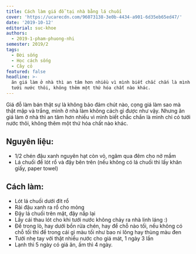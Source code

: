 ```yaml
---
title: Cách làm giá đỗ tại nhà bằng lá chuối
cover: 'https://ucarecdn.com/96073138-3e0b-4434-a901-6d35eb65ed47/'
date: '2019-10-12'
editorial: suc-khoe
authors:
  - 2019-1-pham-phuong-nhi
semester: 2019/2
tags:
  - Đời sống
  - Học cách sống
  - Cây cỏ
featured: false
headline: >-
  ăn giá làm ở nhà thì an tâm hơn nhiều vì mình biết chắc chắn là mình chỉ có
  tưới nước thôi, không thêm một thứ hóa chất nào khác.
---
```

Giá đỗ làm bán thật sự là không bảo đảm chút nào, cọng giá làm sao mà thật mập và trắng, mình ở nhà làm không cách gì  được như vậy.  Nhưng ăn giá làm ở nhà thì an tâm hơn nhiều vì mình biết chắc chắn là mình chỉ có tưới nước thôi, không thêm một thứ hóa chất nào khác.

## Nguyên liệu:

- 1/2 chén đậu xanh nguyên hạt còn vỏ, ngâm qua đêm cho nở mầm
- Lá chuối để lót rổ và đậy bên trên (nếu không có lá chuối thì lấy khăn giấy, paper towel)

## Cách làm:

- Lót lá chuối dưới đít rổ
- Rải đậu xanh ra rổ cho mỏng
- Đậy lá chuối trên mặt, đậy nắp lại
- Lấy cái thau lót cho khi tưới nước không chảy ra nhà linh láng :)
- Để trong lò, hay dưới bồn rửa chén, hay để chỗ nào tối, nếu không có chỗ tối thì để trong cái gì màu tối như bao ni lông hay thùng màu đen
- Tưới nhẹ tay với thật nhiều nước cho giá mát, 1 ngày 3 lần
- Lạnh thì 5 ngày có giá ăn, ấm thì 4 ngày.
